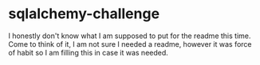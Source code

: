 # sqlalchemy-challenge

I honestly don't know what I am supposed to put for the readme this time. Come to think of it, I am not sure I needed a readme, however it was force of habit so I am filling this in case it was needed.